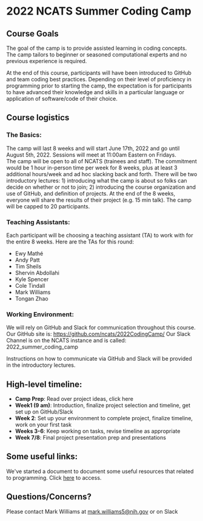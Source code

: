 # 2022 NCATS Summer Coding Camp

## Course Goals
The goal of the camp is to provide assisted learning in coding concepts.  The camp tailors to beginner or seasoned computational experts and no previous experience is required.

At the end of this course, participants will have been introduced to GitHub and team coding best practices.  Depending on their level of proficiency in programming prior to starting the camp, the expectation is for participants to have advanced their knowledge and skills in a particular language or application of software/code of their choice.

## Course logistics
### The Basics:
The camp will last 8 weeks and will start June 17th, 2022 and go until August 5th, 2022.  Sessions will meet at 11:00am Eastern on Fridays.  
The camp will be open to all of NCATS (trainees and staff).
The commitment would be 1 hour in-person time per week for 8 weeks, plus at least 3 additional hours/week and ad hoc slacking back and forth.
There will be two introductory lectures: 1) introducing what the camp is about so folks can decide on whether or not to join; 2) introducing the course organization and use of GitHub, and definition of projects.
At the end of the 8 weeks, everyone will share the results of their project (e.g. 15 min talk).
The camp will be capped to 20 participants.

### Teaching Assistants:
Each participant will be choosing a teaching assistant (TA) to work with for the entire 8 weeks. Here are the TAs for this round:
- Ewy Mathé
- Andy Patt
- Tim Sheils
- Shervin Abdollahi
- Kyle Spencer
- Cole Tindall
- Mark Williams
- Tongan Zhao



### Working Environment:
We will rely on GitHub and Slack for communication throughout this course.
Our GitHub site is: https://github.com/ncats/2022CodingCamp/
Our Slack Channel is on the NCATS instance and is called: 2022_summer_coding_camp

Instructions on how to communicate via GitHub and Slack will be provided in the introductory lectures.

## High-level timeline:

- __Camp Prep__: Read over project ideas, click here
- __Week1 (9 am)__: Introduction, finalize project selection and timeline, get set up on GitHub/Slack
- __Week 2__: Set up your environment to complete project, finalize timeline, work on your first task
- __Weeks 3-6__: Keep working on tasks, revise timeline as appropriate
- __Week 7/8__: Final project presentation prep and presentations

## Some useful links:
We've started a document to document some useful resources that related to programming.  Click [here](https://docs.google.com/document/d/1GmnAne6Pk0AkqnJsj9ha9h4zJhxn75hBDpUdwBckDuk/edit#heading=h.ars36iw8ugsw) to access.

## Questions/Concerns?
Please contact Mark Williams at mark.williams5@nih.gov or on Slack

